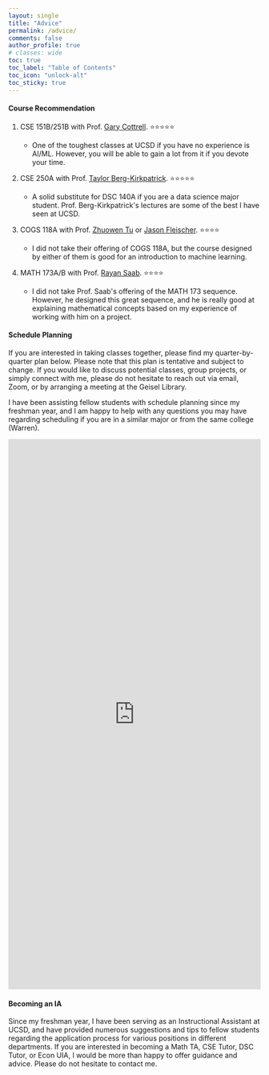 ```yaml
---
layout: single
title: "Advice"
permalink: /advice/
comments: false
author_profile: true
# classes: wide
toc: true
toc_label: "Table of Contents"
toc_icon: "unlock-alt"
toc_sticky: true
---
```


#### Course Recommendation

1. CSE 151B/251B with Prof. [Gary Cottrell](https://cseweb.ucsd.edu/~gary/). ⭐⭐⭐⭐⭐
   - One of the toughest classes at UCSD if you have no experience is AI/ML. However, you will be able to gain a lot from it if you devote your time.

2. CSE 250A with Prof. [Taylor Berg-Kirkpatrick](https://cseweb.ucsd.edu/~tberg/). ⭐⭐⭐⭐⭐
   - A solid substitute for DSC 140A if you are a data science major student. Prof. Berg-Kirkpatrick's lectures are some of the best I have seen at UCSD.

3. COGS 118A with Prof. [Zhuowen Tu](https://pages.ucsd.edu/~ztu/) or [Jason Fleischer](https://jgfleischer.com/). ⭐⭐⭐⭐
   - I did not take their offering of COGS 118A, but the course designed by either of them is good for an introduction to machine learning.

4. MATH 173A/B with Prof. [Rayan Saab](https://mathweb.ucsd.edu/~rsaab/). ⭐⭐⭐⭐
   - I did not take Prof. Saab's offering of the MATH 173 sequence. However, he designed this great sequence, and he is really good at explaining mathematical concepts based on my experience of working with him on a project.




#### Schedule Planning

If you are interested in taking classes together, please find my quarter-by-quarter plan below. Please note that this plan is tentative and subject to change. If you would like to discuss potential classes, group projects, or simply connect with me, please do not hesitate to reach out via email, Zoom, or by arranging a meeting at the Geisel Library.

I have been assisting fellow students with schedule planning since my freshman year, and I am happy to help with any questions you may have regarding scheduling if you are in a similar major or from the same college (Warren).

<iframe src="https://docs.google.com/spreadsheets/d/e/2PACX-1vRs36lkE0JajzcbJCFN3bU_qM6a1fDWlOQh566MBlElvln4P22Uah_3ThOb4U1FZT0w9ZErZuyhZ04z/pubhtml?gid=0&amp;single=true&amp;widget=true&amp;headers=false" width="100%" height="1100" frameborder="0" scrolling="no"></iframe>

#### Becoming an IA 

Since my freshman year, I have been serving as an Instructional Assistant at UCSD, and have provided numerous suggestions and tips to fellow students regarding the application process for various positions in different departments. If you are interested in becoming a Math TA, CSE Tutor, DSC Tutor, or Econ UIA, I would be more than happy to offer guidance and advice. Please do not hesitate to contact me.
